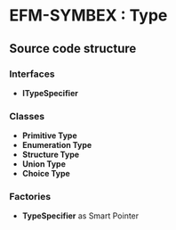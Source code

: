 # EFM-SYMBEX : Type

## Source code structure

### Interfaces
* **ITypeSpecifier**

### Classes
* **Primitive Type**
* **Enumeration Type**
* **Structure Type**
* **Union Type**
* **Choice Type**

### Factories
* **TypeSpecifier** as Smart Pointer

